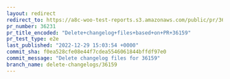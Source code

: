 ```yaml
---
layout: redirect
redirect_to: https://a8c-woo-test-reports.s3.amazonaws.com/public/pr/36231/e2e/index.html
pr_number: 36231
pr_title_encoded: "Delete+changelog+files+based+on+PR+36159"
pr_test_type: e2e
last_published: "2022-12-29 15:03:54 +0000"
commit_sha: f0ea528cfe08e44f7cdea5546061844bffdf97e0
commit_message: "Delete changelog files for 36159"
branch_name: delete-changelogs/36159
---
```

